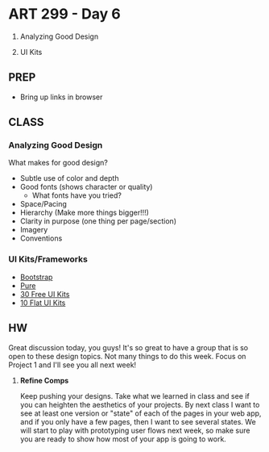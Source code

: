 ART 299 - Day 6
=======================================

1. Analyzing Good Design


2. UI Kits




PREP
---------------------------------------
- Bring up links in browser




CLASS
---------------------------------------

### Analyzing Good Design
What makes for good design?
- Subtle use of color and depth
- Good fonts (shows character or quality) 
	- What fonts have you tried?
- Space/Pacing
- Hierarchy (Make more things bigger!!!)
- Clarity in purpose (one thing per page/section)
- Imagery
- Conventions




### UI Kits/Frameworks
- [Bootstrap](http://getbootstrap.com/)
- [Pure](http://purecss.io/)
- [30 Free UI Kits](http://line25.com/articles/30-free-ui-kits-featuring-detailed-web-elements)
- [10 Flat UI Kits](http://webdesignledger.com/freebies/10-super-useful-free-flat-ui-kits)






HW
---------------------------------------

Great discussion today, you guys! It's so great to have a group that is so open to these design topics. Not many things to do this week. Focus on Project 1 and I'll see you all next week!



1. **Refine Comps**

	Keep pushing your designs. Take what we learned in class and see if you can heighten the aesthetics of your projects. By next class I want to see at least one version or "state" of each of the pages in your web app, and if you only have a few pages, then I want to see several states. We will start to play with prototyping user flows next week, so make sure you are ready to show how most of your app is going to work.

